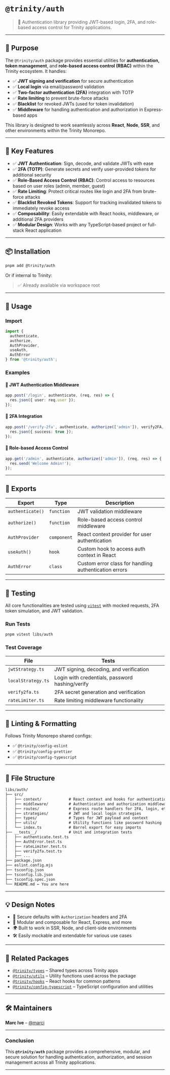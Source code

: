 # `@trinity/auth`

> 🔗 Authentication library providing JWT-based login, 2FA, and role-based access control for Trinity applications.

---

## 🧠 Purpose

The `@trinity/auth` package provides essential utilities for **authentication, token management**, and **role-based access control (RBAC)** within the Trinity ecosystem. It handles:

- ✅ **JWT signing and verification** for secure authentication
- ✅ **Local login** via email/password validation
- ✅ **Two-factor authentication (2FA)** integration with TOTP
- ✅ **Rate limiting** to prevent brute-force attacks
- ✅ **Blacklist** for revoked JWTs (used for token invalidation)
- ✅ **Middleware** for handling authentication and authorization in Express-based apps

This library is designed to work seamlessly across **React**, **Node**, **SSR**, and other environments within the Trinity Monorepo.

---

## 🧱 Key Features

- ✅ **JWT Authentication**: Sign, decode, and validate JWTs with ease
- ✅ **2FA (TOTP)**: Generate secrets and verify user-provided tokens for additional security
- ✅ **Role-Based Access Control (RBAC)**: Control access to resources based on user roles (admin, member, guest)
- ✅ **Rate Limiting**: Protect critical routes like login and 2FA from brute-force attacks
- ✅ **Blacklist Revoked Tokens**: Support for tracking invalidated tokens to immediately revoke access
- ✅ **Composability**: Easily extendable with React hooks, middleware, or additional 2FA providers
- ✅ **Modular Design**: Works with any TypeScript-based project or full-stack React application

---

## 📦 Installation

```bash
pnpm add @trinity/auth
````

Or if internal to Trinity:

> ✅ Already available via workspace root

---

## 🔧 Usage

### Import

```ts
import {
  authenticate,
  authorize,
  AuthProvider,
  useAuth,
  AuthError
} from '@trinity/auth';
```

### Examples

#### 🔐 JWT Authentication Middleware

```ts
app.post('/login', authenticate, (req, res) => {
  res.json({ user: req.user });
});
```

#### 🎯 2FA Integration

```ts
app.post('/verify-2fa', authenticate, authorize(['admin']), verify2FA, (req, res) => {
  res.json({ success: true });
});
```

#### 🔑 Role-based Access Control

```ts
app.get('/admin', authenticate, authorize(['admin']), (req, res) => {
  res.send('Welcome Admin!');
});
```

---

## 🔎 Exports

| Export           | Type        | Description                                           |
| ---------------- | ----------- | ----------------------------------------------------- |
| `authenticate()` | `function`  | JWT validation middleware                             |
| `authorize()`    | `function`  | Role-based access control middleware                  |
| `AuthProvider`   | `component` | React context provider for user authentication        |
| `useAuth()`      | `hook`      | Custom hook to access auth context in React           |
| `AuthError`      | `class`     | Custom error class for handling authentication errors |

---

## 🧪 Testing

All core functionalities are tested using [`vitest`](https://vitest.dev/) with mocked requests, 2FA token simulation, and JWT validation.

### Run Tests

```bash
pnpm vitest libs/auth
```

### Test Coverage

| File               | Tests                                           |
| ------------------ | ----------------------------------------------- |
| `jwtStrategy.ts`   | JWT signing, decoding, and verification         |
| `localStrategy.ts` | Login with credentials, password hashing/verify |
| `verify2fa.ts`     | 2FA secret generation and verification          |
| `rateLimiter.ts`   | Rate limiting middleware functionality          |

---

## 🧼 Linting & Formatting

Follows Trinity Monorepo shared configs:

* ✅ `@trinity/config-eslint`
* ✅ `@trinity/config-prettier`
* ✅ `@trinity/config-typescript`

---

## 📁 File Structure

```txt
libs/auth/
├── src/
│   ├── context/            # React context and hooks for authentication
│   ├── middleware/         # Authentication and authorization middleware
│   ├── routes/             # Express route handlers for 2FA, login, etc.
│   ├── strategies/         # JWT and local login strategies
│   ├── types/              # Types for JWT payload and context
│   ├── utils/              # Utility functions like password hashing
│   └── index.ts            # Barrel export for easy imports
├── __tests__/              # Unit and integration tests
│   ├── authenticate.test.ts
│   ├── AuthError.test.ts
│   ├── rateLimiter.test.ts
│   ├── verify2fa.test.ts
│   ├── ...
├── package.json
├── eslint.config.mjs
├── tsconfig.json
├── tsconfig.lib.json
├── tsconfig.spec.json
└── README.md ← You are here
```

---

## 💡 Design Notes

* 🔐 Secure defaults with `Authorization` headers and 2FA
* 🧩 Modular and composable for React, Express, and more
* 🌍 Built to work in SSR, Node, and client-side environments
* 🛠 Easily mockable and extendable for various use cases

---

## 🔗 Related Packages

* [`@trinity/types`](../types) – Shared types across Trinity apps
* [`@trinity/utils`](../utils) – Utility functions used across the package
* [`@trinity/hooks`](../hooks) – React hooks for common patterns
* [`@trinity/config-typescript`](../config-typescript) – TypeScript configuration and utilities

---

## 🛠 Maintainers

**Marc Ive** – [@marci](mailto:marci@mannys.co.za)

---

### Conclusion

This **`@trinity/auth`** package provides a comprehensive, modular, and secure solution for handling authentication, authorization, and session management across all Trinity applications.

---
